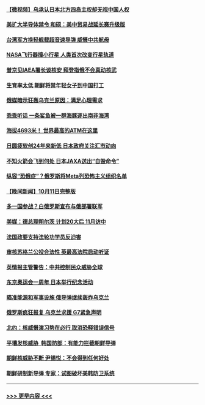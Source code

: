 #### [【微视频】乌承认日本北方四岛主权却无视中国人权](../pages/prog202/a103549612.md?t=10130201) 
#### [美扩大半导体禁令 和硕：美中贸易战延长赛升级版](../pages/prog202/a103549599.md?t=10130201) 
#### [台湾军方换轻舰载超音速导弹 威慑中共航母](../pages/prog202/a103549574.md?t=10130201) 
#### [NASA飞行器撞小行星 人类首次改变行星轨道](../pages/prog202/a103549560.md?t=10130201) 
#### [普京见IAEA署长谈核安 拜登指俄不会真动核武](../pages/prog202/a103549543.md?t=10130201) 
#### [生育率太低 朝鲜将禁年轻女子到中国打工](../pages/prog202/a103549449.md?t=10130201) 
#### [俄媒暗示狂轰乌克兰原因：满足心理需求](../pages/prog202/a103549453.md?t=10130201) 
#### [乖乖听话 一条鲨鱼被一群海豚逐出南非海湾](../pages/prog202/a103549470.md?t=10130201) 
#### [海拔4693米！ 世界最高的ATM在这里](../pages/prog202/a103549396.md?t=10130201) 
#### [日圆疲软创24年来新低 日本政府关注汇市动向](../pages/prog202/a103549375.md?t=10130201) 
#### [不知火箭会飞到何处 日本JAXA送出“自毁命令”](../pages/prog202/a103549370.md?t=10130201) 
#### [纵容“恐俄症”？俄罗斯将Meta列恐怖主义组织名单](../pages/prog202/a103549366.md?t=10130201) 
#### [【晚间新闻】10月11日完整版](../pages/prog202/a103549224.md?t=10130201) 
#### [多一国参战？白俄罗斯宣布与俄部署联军](../pages/prog202/a103549264.md?t=10130201) 
#### [美媒：德总理朔尔茨 计划20大后 11月访中](../pages/prog202/a103549255.md?t=10130201) 
#### [法国政要支持法轮功学员反迫害](../pages/prog202/a103549206.md?t=10130201) 
#### [审核苏格兰公投合法性 英最高法院启动听证](../pages/prog202/a103549106.md?t=10130201) 
#### [英情报主管警告：中共控制民众威胁全球](../pages/prog202/a103549108.md?t=10130201) 
#### [东京奥运会一周年 日本举行纪念活动](../pages/prog202/a103549116.md?t=10130201) 
#### [瞄准能源和军事设施 俄导弹继续轰炸乌克兰](../pages/prog202/a103549095.md?t=10130201) 
#### [俄罗斯疯狂报复 乌克兰求援 G7紧急声明](../pages/prog202/a103549097.md?t=10130201) 
#### [北约：核威慑演习势在必行 取消恐释错误信号](../pages/prog202/a103548924.md?t=10130201) 
#### [平壤发核威胁  韩国防部：有能力拦截朝鲜导弹](../pages/prog202/a103548977.md?t=10130201) 
#### [朝鲜核威胁不断 尹锡悦：不会得到任何好处](../pages/prog202/a103548897.md?t=10130201) 
#### [朝鲜研制新导弹 专家：试图破坏美韩防卫系统](../pages/prog202/a103548895.md?t=10130201) 

----
#### [ >>> 更早内容 <<< ](../indexes/prog202-earlier.md)
